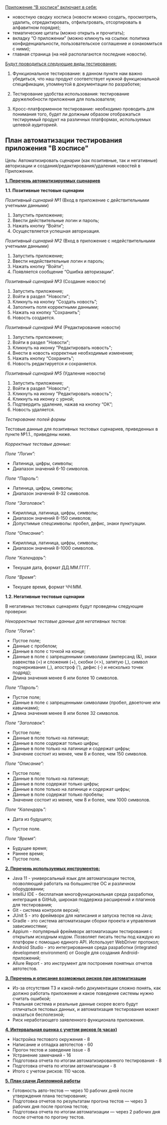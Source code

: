 <u>Приложение “В хосписе”  включает в себя:</u>

* новостную сводку хосписа (новости можно создать, просмотреть, удалить, отредактировать, отфильтровать, отсортировать в алфавитном порядке);
* тематические цитаты (можно открыть и прочитать);
* вкладку “О приложении” (можно кликнуть на ссылки: политика конфиденциальности, пользовательское соглашение и ознакомиться с ними);
* главная страница (на ней располагаются последние новости).

<u>Будут проводиться следующие виды тестирования:</u>

1. Функциональное тестирование: в данном пункте нам важно убедиться, что наш продукт соответствует нужной функциональной спецификации, упомянутой в документации по разработке;

2. Тестирование удобства использования: тестирование дружелюбности приложения для пользователя;

3. Кросс-платформенное тестирование: необходимо проводить для понимания того, будет ли должным образом отображаться тестируемый продукт на различных платформах, используемых целевой аудиторией.


**План автоматизации тестирования приложения "В хосписе"**
-

Цель: Автоматизировать сценарии (как позитивные, так и негативные) авторизации и создания/редактирования/удаления новостей в Приложении.

<u>**1. Перечень автоматизируемых сценариев**</u>

**1.1. Позитивные тестовые сценарии**

*Позитивный сценарий №1* (Вход в приложение с действительными учетными данными)

1. Запустить приложение;
2. Ввести действительные логин и пароль;
3. Нажать кнопку “Войти”;
4. Осуществляется успешная авторизация.

*Позитивный сценарий №2* (Вход в приложение с недействительными учетными данными)

1. Запустить приложение;
2. Ввести недействительные логин и пароль;
3. Нажать кнопку “Войти”;
4. Появляется сообщение “Ошибка авторизации”.


*Позитивный сценарий №3* (Создание новости) 

1. Запустить приложение;
2. Войти в раздел "Новости";
3. Кликнуть на кнопку “Создать новость”;
4. Заполнить поля корректными данными; 
5. Нажать на кнопку “Сохранить”;
6. Новость создается.

*Позитивный сценарий №4* (Редактирование новости)

1. Запустить приложение;
2. Войти в раздел "Новости";
3. Кликнуть на иконку "Редактировать новость";
4. Внести в новость корректные необходимые изменения;
5. Нажать кнопку “Сохранить”;
6. Новость редактируется и сохраняется.

*Позитивный сценарий №5* (Удаление новости)

1. Запустить приложение;
2. Войти в раздел "Новости";
3. Кликнуть на иконку "Редактировать новость";
4. Кликнуть на иконку с урной;
5. Подтвердить удаление, нажав на кнопку “ОК”;
6. Новость удаляется.



*Тестирование полей формы*

Тестовые данные для позитивных тестовых сценариев, приведенных в пункте №1.1., приведены ниже.

*Корректные тестовые данные:*

*Поле “Логин”:*

* Латиница, цифры, символы;
* Диапазон значений 6-10 символов.

*Поле “Пароль”:*

* Латиница, цифры, символы;
* Диапазон значений 8-32 символов.


*Поле “Заголовок”:*

* Кириллица, латиница, цифры, символы;
* Диапазон значений 8-150 символов;
* Допустимые спецсимволы: пробел, дефис, знаки пунктуации.


*Поле “Описание”:*

* Кириллица, латиница, цифры, символы;
* Диапазон значений 8-1000 символов.


*Поле “Календарь”:*

* Текущая дата, формат ДД.ММ.ГГГГ.


*Поле “Время”:*

* Текущее время, формат ЧЧ:ММ.



**1.2. Негативные тестовые сценарии**

В негативных тестовых сценариях будут проведены следующие проверки:

*Некорректные тестовые данные для негативных тестов:*


*Поле “Логин”:*

* Пустое поле;
* Данные с пробелом;
* Данные в поле с точкой на конце;
* Данные в поле с запрещенными символами (амперсанд (&), знаки равенства (=) и сложения (+), скобки (<>), запятую (,), символ подчеркивания (_), апостроф ('), дефис (-) и несколько точек подряд);
* Длина значения менее 6 или более 10 символов.


*Поле “Пароль”:*

* Пустое поле;
* Данные в поле  с запрещенными символами (пробел, двоеточие или кавычками);
* Длина значения менее 8 или более 32 символов.


*Поле “Заголовок”:*

* Пустое поле;
* Данные в поле только на латинице;
* Данные в поле содержат только цифры;
* Данные в поле только на латинице и содержат цифры;
* Значение состоит из менее, чем 8 и более, чем 150 символов.


*Поле “Описание”:*

* Пустое поле;
* Данные в поле только на латинице;
* Данные в поле содержат только цифры;
* Данные в поле только на латинице и содержат цифры;
* Данные в поле содержат только пробелы;
* Значение состоит из менее, чем 8 и более, чем 1000 символов.


*Поле “Календарь”:*

* Дата из будущего;
- Пустое поле.


*Поле “Время”:*

* Будущее время;
* Раннее время;
* Пустое поле.


<u>**2. Перечень используемых инструментов:**</u>

* Java 11 - универсальный язык для автоматизации тестов, позволяющий работать на большинстве ОС и различном оборудовании;
* IntelliJ IDE - бесплатная многофункциональная среда разработки, интеграция в GitHub, широкая поддержка расширений и плагинов для тестирования;
* Git - система контроля версий;
* JUnit 5 - это фреймворк для написания и запуска тестов на Java;
* Gradle - это система автоматизации сборки проекта и управления зависимостями;
* Appium - популярный фреймворк автоматизации тестирования с открытым исходным кодом. Позволяет писать тесты под каждую из платформ с помощью единого API. Использует WebDriver протокол;
* Android Studio - это интегрированная среда разработки (integrated development environment) от Google для создания Android-приложений;
* Allure Report - это инструмент для построения понятных отчетов автотестов.



<u>**3. Перечень и описание возможных рисков при автоматизации**</u>

* Из-за отсутствия ТЗ и какой-либо документации сложно понять, как должно работать приложение и какое поведение системы нужно считать ошибкой;
* Реальная система и реальные данные скорее всего будут отличаться тестовых данных, и автоматизация тестирования может оказаться бесполезной;
* Риск неработающего заявленного функционала приложения.



<u>**4. Интервальная оценка с учетом рисков (в часах)**</u>

* Настройка тестового окружения - 8
* Написание и отладка автотестов - 60
* Прогон тестов и заведение issue - 8
* Устранение замечаний - 16
* Подготовка отчета по итогам автоматизированного тестирования - 8
* Подготовка отчета по итогам автоматизации - 8
* Итого с учетом рисков: 110 часов.



<u>**5. План сдачи Дипломной работы**</u>

* Готовность авто-тестов — через 10 рабочих дней после утверждения плана тестирования;
* Подготовка отчетов по результатам прогона тестов — через 3 рабочих дня после прогона тестов;
* Подготовка отчета по итогам автоматизации — через 2 рабочих дня после отчетов по прогону тестов.





